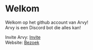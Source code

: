 # Welkom
Welkom op het github account van Arvy! <br>
Arvy is een Discord bot die alles kan!

Invite Arvy: <a href="https://discord.com/oauth2/authorize?client_id=830972355718152192&permissions=4294967287&scope=bot" target="_blank">Invite</a> <br>
Website: <a href="https://arvybot.tk" target="_blank">Bezoek</a>
